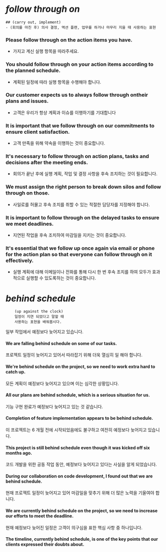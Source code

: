 # *follow through on*
    ## (carry out, implement)
    - (회의를 마친 후) 의사 결정, 액션 플랜, 업무를 하거나 마무리 지을 때 사용하는 표현
### Please follow through on the action items you have.
- 가지고 계신 실행 항목을 따라주세요.
### You should follow through on your action items according to the planned schedule.
- 계획된 일정에 따라 실행 항목을 수행해야 합니다.
### Our customer expects us to always follow through ontheir plans and issues.
- 고객은 우리가 항상 계획과 이슈를 이행하기를 기대합니다
### It is important that we follow through on our commitments to ensure client satisfaction.
- 고객 만족을 위해 약속을 이행하는 것이 중요합니다.
### It's necessary to follow through on action plans, tasks and decisions after the meeting ends.
- 회의가 끝난 후에 실행 계획, 작업 및 결정 사항을 후속 조치하는 것이 필요합니다.
### We must assign the right person to break down silos and follow through on those.
- 사일로를 허물고 후속 조치를 취할 수 있는 적절한 담당자를 지정해야 합니다.
### It is important to follow through on the delayed tasks to ensure we meet deadlines.
- 지연된 작업을 후속 조치하여 마감일을 지키는 것이 중요합니다.
### It's essential that we follow up once again via email or phone for the action plan so that everyone can follow through on it effectively.
- 실행 계획에 대해 이메일이나 전화를 통해 다시 한 번 후속 조치를 하여 모두가 효과적으로 실행할 수 있도록하는 것이 중요합니다.


# *behind schedule*
        (up against the clock)
        일정이 지연 되었다고 말할 때
        사용하는 표현을 배워봅시다.
일부 작업에서 예정보다 늦어지고 있습니다.
#### We are falling behind schedule on some of our tasks.
프로젝트 일정이 늦어지고 있어서 따라잡기 위해 더욱 열심히 일 해야 합니다.
#### We're behind schedule on the project, so we need to work extra hard to catch up.
모든 계획이 예정보다 늦어지고 있으며 이는 심각한 상황입니다.
#### All our plans are behind schedule, which is a serious situation for us.

기능 구현 완료가 예정보다 늦어지고 있는 것 같습니다.
#### Completion of feature implementation appears to be behind schedule.
이 프로젝트는 6 개월 전에 시작되었음에도 불구하고 여전히 예정보다 늦어지고 있습니다.
#### This project is still behind schedule even though it was kicked off six months ago.
코드 개발을 위한 공동 작업 동안, 예정보다 늦어지고 있다는 사실을 알게 되었습니다.
#### During our collaboration on code development, I found out that we are behind schedule.
현재 프로젝트 일정이 늦어지고 있어 마감일을 맞추기 위해 더 많은 노력을 기울여야 합니다.
#### We are currently behind schedule on the project, so we need to increase our efforts to meet the deadline.
현재 예정보다 늦어진 일정은 고객이 의구심을 표한 핵심 사항 중 하나입니다.
#### The timeline, currently behind schedule, is one of the key points that our clients expressed their doubts about.
